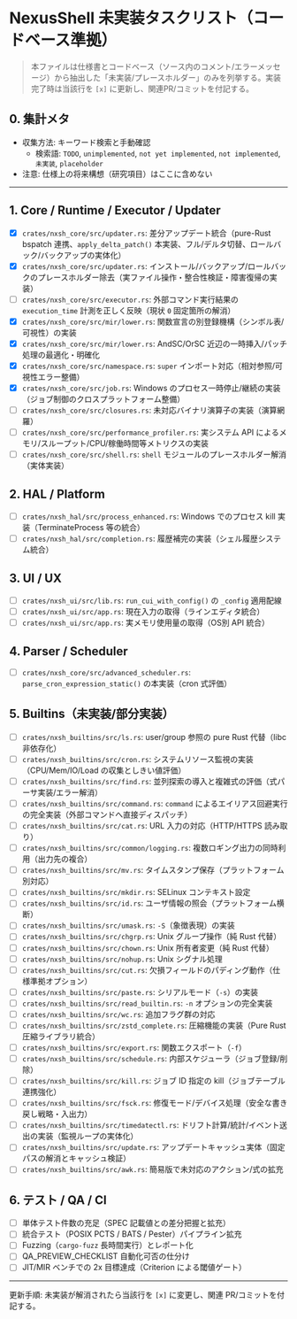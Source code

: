 # NexusShell 未実装タスクリスト（コードベース準拠）

> 本ファイルは仕様書とコードベース（ソース内のコメント/エラーメッセージ）から抽出した「未実装/プレースホルダー」のみを列挙する。実装完了時は当該行を `[x]` に更新し、関連PR/コミットを付記する。

## 0. 集計メタ
- 収集方法: キーワード検索と手動確認
  - 検索語: `TODO`, `unimplemented`, `not yet implemented`, `not implemented`, `未実装`, `placeholder`
- 注意: 仕様上の将来構想（研究項目）はここに含めない

---
## 1. Core / Runtime / Executor / Updater
- [x] `crates/nxsh_core/src/updater.rs`: 差分アップデート統合（pure-Rust bspatch 連携、`apply_delta_patch()` 本実装、フル/デルタ切替、ロールバック/バックアップの実体化）
- [x] `crates/nxsh_core/src/updater.rs`: インストール/バックアップ/ロールバックのプレースホルダー除去（実ファイル操作・整合性検証・障害復帰の実装）
- [ ] `crates/nxsh_core/src/executor.rs`: 外部コマンド実行結果の `execution_time` 計測を正しく反映（現状 `0` 固定箇所の解消）
 - [x] `crates/nxsh_core/src/mir/lower.rs`: 関数宣言の別登録機構（シンボル表/可視性）の実装
 - [x] `crates/nxsh_core/src/mir/lower.rs`: AndSC/OrSC 近辺の一時挿入/パッチ処理の最適化・明確化
 - [x] `crates/nxsh_core/src/namespace.rs`: `super` インポート対応（相対参照/可視性エラー整備）
 - [x] `crates/nxsh_core/src/job.rs`: Windows のプロセス一時停止/継続の実装（ジョブ制御のクロスプラットフォーム整備）
- [ ] `crates/nxsh_core/src/closures.rs`: 未対応バイナリ演算子の実装（演算網羅）
- [ ] `crates/nxsh_core/src/performance_profiler.rs`: 実システム API によるメモリ/スループット/CPU/稼働時間等メトリクスの実装
- [ ] `crates/nxsh_core/src/shell.rs`: `shell` モジュールのプレースホルダー解消（実体実装）

## 2. HAL / Platform
- [ ] `crates/nxsh_hal/src/process_enhanced.rs`: Windows でのプロセス kill 実装（TerminateProcess 等の統合）
- [ ] `crates/nxsh_hal/src/completion.rs`: 履歴補完の実装（シェル履歴システム統合）

## 3. UI / UX
- [ ] `crates/nxsh_ui/src/lib.rs`: `run_cui_with_config()` の `_config` 適用配線
- [ ] `crates/nxsh_ui/src/app.rs`: 現在入力の取得（ラインエディタ統合）
- [ ] `crates/nxsh_ui/src/app.rs`: 実メモリ使用量の取得（OS別 API 統合）

## 4. Parser / Scheduler
- [ ] `crates/nxsh_core/src/advanced_scheduler.rs`: `parse_cron_expression_static()` の本実装（cron 式評価）

## 5. Builtins（未実装/部分実装）
- [ ] `crates/nxsh_builtins/src/ls.rs`: user/group 参照の pure Rust 代替（libc 非依存化）
- [ ] `crates/nxsh_builtins/src/cron.rs`: システムリソース監視の実装（CPU/Mem/IO/Load の収集としきい値評価）
- [ ] `crates/nxsh_builtins/src/find.rs`: 並列探索の導入と複雑式の評価（式パーサ実装/エラー解消）
- [ ] `crates/nxsh_builtins/src/command.rs`: `command` によるエイリアス回避実行の完全実装（外部コマンドへ直接ディスパッチ）
- [ ] `crates/nxsh_builtins/src/cat.rs`: URL 入力の対応（HTTP/HTTPS 読み取り）
- [ ] `crates/nxsh_builtins/src/common/logging.rs`: 複数ロギング出力の同時利用（出力先の複合）
- [ ] `crates/nxsh_builtins/src/mv.rs`: タイムスタンプ保存（プラットフォーム別対応）
- [ ] `crates/nxsh_builtins/src/mkdir.rs`: SELinux コンテキスト設定
- [ ] `crates/nxsh_builtins/src/id.rs`: ユーザ情報の照会（プラットフォーム横断）
- [ ] `crates/nxsh_builtins/src/umask.rs`: `-S`（象徴表現）の実装
- [ ] `crates/nxsh_builtins/src/chgrp.rs`: Unix グループ操作（純 Rust 代替）
- [ ] `crates/nxsh_builtins/src/chown.rs`: Unix 所有者変更（純 Rust 代替）
- [ ] `crates/nxsh_builtins/src/nohup.rs`: Unix シグナル処理
- [ ] `crates/nxsh_builtins/src/cut.rs`: 欠損フィールドのパディング動作（仕様準拠オプション）
- [ ] `crates/nxsh_builtins/src/paste.rs`: シリアルモード（`-s`）の実装
- [ ] `crates/nxsh_builtins/src/read_builtin.rs`: `-n` オプションの完全実装
- [ ] `crates/nxsh_builtins/src/wc.rs`: 追加フラグ群の対応
- [ ] `crates/nxsh_builtins/src/zstd_complete.rs`: 圧縮機能の実装（Pure Rust 圧縮ライブラリ統合）
- [ ] `crates/nxsh_builtins/src/export.rs`: 関数エクスポート（`-f`）
- [ ] `crates/nxsh_builtins/src/schedule.rs`: 内部スケジューラ（ジョブ登録/削除）
- [ ] `crates/nxsh_builtins/src/kill.rs`: ジョブ ID 指定の kill（ジョブテーブル連携強化）
- [ ] `crates/nxsh_builtins/src/fsck.rs`: 修復モード/デバイス処理（安全な書き戻し戦略・入出力）
- [ ] `crates/nxsh_builtins/src/timedatectl.rs`: ドリフト計算/統計/イベント送出の実装（監視ループの実体化）
- [ ] `crates/nxsh_builtins/src/update.rs`: アップデートキャッシュ実体（固定パスの解消とキャッシュ検証）
- [ ] `crates/nxsh_builtins/src/awk.rs`: 簡易版で未対応のアクション/式の拡充

## 6. テスト / QA / CI
- [ ] 単体テスト件数の充足（SPEC 記載値との差分把握と拡充）
- [ ] 統合テスト（POSIX PCTS / BATS / Pester）パイプライン拡充
- [ ] Fuzzing（`cargo-fuzz` 長時間実行）とレポート化
- [ ] QA_PREVIEW_CHECKLIST 自動化可否の仕分け
- [ ] JIT/MIR ベンチでの 2x 目標達成（Criterion による閾値ゲート）

---
更新手順: 未実装が解消されたら当該行を `[x]` に変更し、関連 PR/コミットを付記する。
